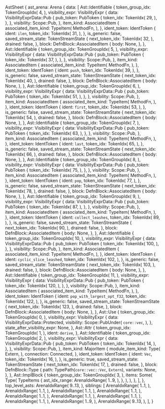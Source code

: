 AstSheet {
    ast_arena: Arena {
        data: [
            Ast::Identifiable {
                token_group_idx: TokenGroupIdx(
                    4,
                ),
                visibility_expr: VisibilityExpr {
                    data: VisibilityExprData::Pub {
                        pub_token: PubToken {
                            token_idx: TokenIdx(
                                29,
                            ),
                        },
                    },
                    visibility: Scope::Pub,
                },
                item_kind: AssociatedItem {
                    associated_item_kind: TypeItem(
                        MethodFn,
                    ),
                },
                ident_token: IdentToken {
                    ident: `ilen`,
                    token_idx: TokenIdx(
                        31,
                    ),
                },
                is_generic: false,
                saved_stream_state: TokenStreamState {
                    next_token_idx: TokenIdx(
                        32,
                    ),
                    drained: false,
                },
                block: DefnBlock::AssociatedItem {
                    body: None,
                },
            },
            Ast::Identifiable {
                token_group_idx: TokenGroupIdx(
                    5,
                ),
                visibility_expr: VisibilityExpr {
                    data: VisibilityExprData::Pub {
                        pub_token: PubToken {
                            token_idx: TokenIdx(
                                37,
                            ),
                        },
                    },
                    visibility: Scope::Pub,
                },
                item_kind: AssociatedItem {
                    associated_item_kind: TypeItem(
                        MethodFn,
                    ),
                },
                ident_token: IdentToken {
                    ident: `push`,
                    token_idx: TokenIdx(
                        39,
                    ),
                },
                is_generic: false,
                saved_stream_state: TokenStreamState {
                    next_token_idx: TokenIdx(
                        40,
                    ),
                    drained: false,
                },
                block: DefnBlock::AssociatedItem {
                    body: None,
                },
            },
            Ast::Identifiable {
                token_group_idx: TokenGroupIdx(
                    6,
                ),
                visibility_expr: VisibilityExpr {
                    data: VisibilityExprData::Pub {
                        pub_token: PubToken {
                            token_idx: TokenIdx(
                                51,
                            ),
                        },
                    },
                    visibility: Scope::Pub,
                },
                item_kind: AssociatedItem {
                    associated_item_kind: TypeItem(
                        MethodFn,
                    ),
                },
                ident_token: IdentToken {
                    ident: `first`,
                    token_idx: TokenIdx(
                        53,
                    ),
                },
                is_generic: false,
                saved_stream_state: TokenStreamState {
                    next_token_idx: TokenIdx(
                        54,
                    ),
                    drained: false,
                },
                block: DefnBlock::AssociatedItem {
                    body: None,
                },
            },
            Ast::Identifiable {
                token_group_idx: TokenGroupIdx(
                    7,
                ),
                visibility_expr: VisibilityExpr {
                    data: VisibilityExprData::Pub {
                        pub_token: PubToken {
                            token_idx: TokenIdx(
                                63,
                            ),
                        },
                    },
                    visibility: Scope::Pub,
                },
                item_kind: AssociatedItem {
                    associated_item_kind: TypeItem(
                        MethodFn,
                    ),
                },
                ident_token: IdentToken {
                    ident: `last`,
                    token_idx: TokenIdx(
                        65,
                    ),
                },
                is_generic: false,
                saved_stream_state: TokenStreamState {
                    next_token_idx: TokenIdx(
                        66,
                    ),
                    drained: false,
                },
                block: DefnBlock::AssociatedItem {
                    body: None,
                },
            },
            Ast::Identifiable {
                token_group_idx: TokenGroupIdx(
                    8,
                ),
                visibility_expr: VisibilityExpr {
                    data: VisibilityExprData::Pub {
                        pub_token: PubToken {
                            token_idx: TokenIdx(
                                75,
                            ),
                        },
                    },
                    visibility: Scope::Pub,
                },
                item_kind: AssociatedItem {
                    associated_item_kind: TypeItem(
                        MethodFn,
                    ),
                },
                ident_token: IdentToken {
                    ident: `pop`,
                    token_idx: TokenIdx(
                        77,
                    ),
                },
                is_generic: false,
                saved_stream_state: TokenStreamState {
                    next_token_idx: TokenIdx(
                        78,
                    ),
                    drained: false,
                },
                block: DefnBlock::AssociatedItem {
                    body: None,
                },
            },
            Ast::Identifiable {
                token_group_idx: TokenGroupIdx(
                    9,
                ),
                visibility_expr: VisibilityExpr {
                    data: VisibilityExprData::Pub {
                        pub_token: PubToken {
                            token_idx: TokenIdx(
                                87,
                            ),
                        },
                    },
                    visibility: Scope::Pub,
                },
                item_kind: AssociatedItem {
                    associated_item_kind: TypeItem(
                        MethodFn,
                    ),
                },
                ident_token: IdentToken {
                    ident: `collect_leashes`,
                    token_idx: TokenIdx(
                        89,
                    ),
                },
                is_generic: false,
                saved_stream_state: TokenStreamState {
                    next_token_idx: TokenIdx(
                        90,
                    ),
                    drained: false,
                },
                block: DefnBlock::AssociatedItem {
                    body: None,
                },
            },
            Ast::Identifiable {
                token_group_idx: TokenGroupIdx(
                    10,
                ),
                visibility_expr: VisibilityExpr {
                    data: VisibilityExprData::Pub {
                        pub_token: PubToken {
                            token_idx: TokenIdx(
                                100,
                            ),
                        },
                    },
                    visibility: Scope::Pub,
                },
                item_kind: AssociatedItem {
                    associated_item_kind: TypeItem(
                        MethodFn,
                    ),
                },
                ident_token: IdentToken {
                    ident: `cyclic_slice_leashed`,
                    token_idx: TokenIdx(
                        102,
                    ),
                },
                is_generic: false,
                saved_stream_state: TokenStreamState {
                    next_token_idx: TokenIdx(
                        103,
                    ),
                    drained: false,
                },
                block: DefnBlock::AssociatedItem {
                    body: None,
                },
            },
            Ast::Identifiable {
                token_group_idx: TokenGroupIdx(
                    11,
                ),
                visibility_expr: VisibilityExpr {
                    data: VisibilityExprData::Pub {
                        pub_token: PubToken {
                            token_idx: TokenIdx(
                                120,
                            ),
                        },
                    },
                    visibility: Scope::Pub,
                },
                item_kind: AssociatedItem {
                    associated_item_kind: TypeItem(
                        MethodFn,
                    ),
                },
                ident_token: IdentToken {
                    ident: `pop_with_largest_opt_f32`,
                    token_idx: TokenIdx(
                        122,
                    ),
                },
                is_generic: false,
                saved_stream_state: TokenStreamState {
                    next_token_idx: TokenIdx(
                        123,
                    ),
                    drained: false,
                },
                block: DefnBlock::AssociatedItem {
                    body: None,
                },
            },
            Ast::Use {
                token_group_idx: TokenGroupIdx(
                    0,
                ),
                visibility_expr: VisibilityExpr {
                    data: VisibilityExprData::Protected,
                    visibility: Scope::PubUnder(
                        `core::vec`,
                    ),
                },
                state_after_visibility_expr: None,
            },
            Ast::Attr {
                token_group_idx: TokenGroupIdx(
                    1,
                ),
                ident: `derive`,
            },
            Ast::Identifiable {
                token_group_idx: TokenGroupIdx(
                    2,
                ),
                visibility_expr: VisibilityExpr {
                    data: VisibilityExprData::Pub {
                        pub_token: PubToken {
                            token_idx: TokenIdx(
                                14,
                            ),
                        },
                    },
                    visibility: Scope::Pub,
                },
                item_kind: MajorItem {
                    module_item_kind: Type(
                        Extern,
                    ),
                    connection: Connected,
                },
                ident_token: IdentToken {
                    ident: `Vec`,
                    token_idx: TokenIdx(
                        16,
                    ),
                },
                is_generic: true,
                saved_stream_state: TokenStreamState {
                    next_token_idx: TokenIdx(
                        17,
                    ),
                    drained: false,
                },
                block: DefnBlock::Type {
                    path: TypePath(`core::vec::Vec`, `Extern`),
                    variants: None,
                },
            },
            Ast::ImplBlock {
                token_group_idx: TokenGroupIdx(
                    3,
                ),
                items: Some(
                    Type(
                        TypeItems {
                            ast_idx_range: ArenaIdxRange(
                                1..9,
                            ),
                        },
                    ),
                ),
            },
        ],
    },
    top_level_asts: ArenaIdxRange(
        9..13,
    ),
    siblings: [
        ArenaIdxRange(
            1..1,
        ),
        ArenaIdxRange(
            1..1,
        ),
        ArenaIdxRange(
            1..1,
        ),
        ArenaIdxRange(
            1..1,
        ),
        ArenaIdxRange(
            1..1,
        ),
        ArenaIdxRange(
            1..1,
        ),
        ArenaIdxRange(
            1..1,
        ),
        ArenaIdxRange(
            1..1,
        ),
        ArenaIdxRange(
            1..9,
        ),
        ArenaIdxRange(
            9..13,
        ),
    ],
}